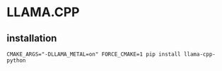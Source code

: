 # LLAMA.CPP

## installation

`CMAKE_ARGS="-DLLAMA_METAL=on" FORCE_CMAKE=1 pip install llama-cpp-python`
